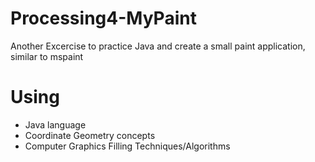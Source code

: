 # Processing4-MyPaint
Another Excercise to practice Java and create a small paint application, similar to mspaint

# Using 
  - Java language
  - Coordinate Geometry concepts
  - Computer Graphics Filling Techniques/Algorithms
